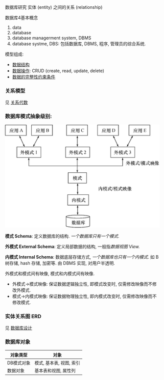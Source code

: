 数据库研究 实体 (entity) 之间的关系 (relationship)

数据库4基本概念
1. data
2. database
3. database managerment system, DBMS
4. database systme, DBS: 包括数据库, DBMS, 程序, 管理员的综合系统.

模型组成:
- [数据结构](关系代数.md)
- [数据操作](SQL.md): CRUD (create, read, update, delete)
- [数据的完整性约束条件](数据完整性.md)

### 关系模型

见 [关系代数](关系代数.md#概念)

### 数据库模式抽象级别:

![|400](../../../-%20attach/Pasted%20image%2020240105101040.png)

**模式 Schema**: 定义数据库的结构. *一个数据库只有一个模式*.

**外模式 External Schema**: 定义局部数据的结构, 一般指*数据视图 View.*

**内模式 Internal Schema**: 数据底层存储方式, *一个数据库也只有一个内模式*. 如 B 树存储, hash 存储, 加密等. 由 DBMS 实现, 对用户半透明.

外模式和模式间有映像, 模式和内模式间有映像.
- 外模式->模式映像: 保证数据逻辑独立性, 即模式改变时, 仅需修改映像而不修改外模式.
- 模式->内模式映像: 保证数据物理独立性, 即内模式改变时, 仅需修改映像而不修改模式.

### 实体关系图 ERD

见 [数据库设计](数据库设计.md)

### 数据库对象

| 对象类型   | 对象                     |
| ---------- | ------------------------ |
| DB模式对象 | 模式, 基本表, 视图, 索引 |
| 数据对象   | 基本表和视图, 属性列                         |
